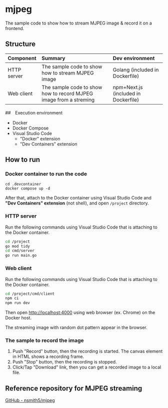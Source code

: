 # mjpeg

The sample code to show how to stream MJPEG image & record it on a frontend.

## Structure

|Component|Summary|Dev environment|
|:---|:---|:---|
|HTTP server|The sample code to show how to stream MJPEG image|Golang (included in Dockerfile)|
|Web client|The sample code to show how to record MJPEG image from a streming|npm+Next.js (included in Dockerfile)|

##　Execution environment

- Docker
- Docker Compose
- Visual Studio Code
    - "Docker" extension
    - "Dev Containers" extension

## How to run

### Docker container to run the code

```pwsh
cd .devcontainer
docker compose up -d
```

After that, attach to the Docker container using Visual Studio Code and **"Dev Containers" extension** (not shell), and open `/project` directory.

### HTTP server

Run the following commands using Visual Studio Code that is attaching to the Docker container.

```bash
cd /project
go mod tidy
cd cmd/server
go run main.go
```

### Web client

Run the following commands using Visual Studio Code that is attaching to the Docker container.

```bash
cd /project/cmd/client
npm ci
npm run dev
```

Then open [http://localhost:4000](http://localhost:4000) using web browser (ex. Chrome) on the Docker host.

The streaming image with random dot pattern appear in the browser.

### The sample to record the image

1. Push "Record" button, then the recording is started. The canvas element in HTML shows a recording frame.
1. Push "Stop" button, then the recording is stopped.
1. Click/Tap "Download" link, then you can get a recorded image to a local file.

## Reference repository for MJPEG streaming

[GitHub - nsmith5/mjpeg](https://github.com/nsmith5/mjpeg)